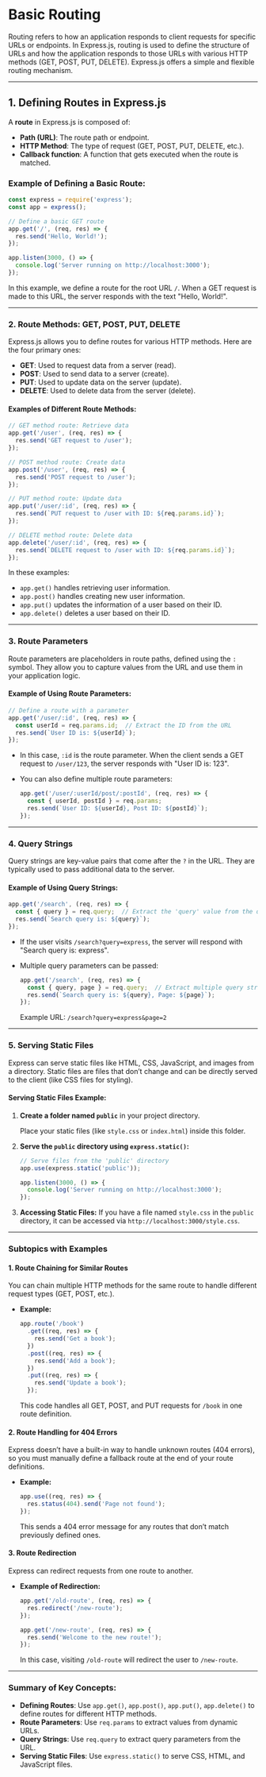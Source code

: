 # **Basic Routing**

Routing refers to how an application responds to client requests for specific URLs or endpoints. In Express.js, routing is used to define the structure of URLs and how the application responds to those URLs with various HTTP methods (GET, POST, PUT, DELETE). Express.js offers a simple and flexible routing mechanism.

---

## **1. Defining Routes in Express.js**

A **route** in Express.js is composed of:

- **Path (URL)**: The route path or endpoint.
- **HTTP Method**: The type of request (GET, POST, PUT, DELETE, etc.).
- **Callback function**: A function that gets executed when the route is matched.

### **Example of Defining a Basic Route:**

```javascript
const express = require('express');
const app = express();

// Define a basic GET route
app.get('/', (req, res) => {
  res.send('Hello, World!');
});

app.listen(3000, () => {
  console.log('Server running on http://localhost:3000');
});
```

In this example, we define a route for the root URL `/`. When a GET request is made to this URL, the server responds with the text "Hello, World!".

---

### **2. Route Methods: GET, POST, PUT, DELETE**

Express.js allows you to define routes for various HTTP methods. Here are the four primary ones:

- **GET**: Used to request data from a server (read).
- **POST**: Used to send data to a server (create).
- **PUT**: Used to update data on the server (update).
- **DELETE**: Used to delete data from the server (delete).

#### **Examples of Different Route Methods:**

```javascript
// GET method route: Retrieve data
app.get('/user', (req, res) => {
  res.send('GET request to /user');
});

// POST method route: Create data
app.post('/user', (req, res) => {
  res.send('POST request to /user');
});

// PUT method route: Update data
app.put('/user/:id', (req, res) => {
  res.send(`PUT request to /user with ID: ${req.params.id}`);
});

// DELETE method route: Delete data
app.delete('/user/:id', (req, res) => {
  res.send(`DELETE request to /user with ID: ${req.params.id}`);
});
```

In these examples:

- `app.get()` handles retrieving user information.
- `app.post()` handles creating new user information.
- `app.put()` updates the information of a user based on their ID.
- `app.delete()` deletes a user based on their ID.

---

### **3. Route Parameters**

Route parameters are placeholders in route paths, defined using the `:` symbol. They allow you to capture values from the URL and use them in your application logic.

#### **Example of Using Route Parameters:**

```javascript
// Define a route with a parameter
app.get('/user/:id', (req, res) => {
  const userId = req.params.id;  // Extract the ID from the URL
  res.send(`User ID is: ${userId}`);
});
```

- In this case, `:id` is the route parameter. When the client sends a GET request to `/user/123`, the server responds with "User ID is: 123".
  
- You can also define multiple route parameters:

  ```javascript
  app.get('/user/:userId/post/:postId', (req, res) => {
    const { userId, postId } = req.params;
    res.send(`User ID: ${userId}, Post ID: ${postId}`);
  });
  ```

---

### **4. Query Strings**

Query strings are key-value pairs that come after the `?` in the URL. They are typically used to pass additional data to the server.

#### **Example of Using Query Strings:**

```javascript
app.get('/search', (req, res) => {
  const { query } = req.query;  // Extract the 'query' value from the query string
  res.send(`Search query is: ${query}`);
});
```

- If the user visits `/search?query=express`, the server will respond with "Search query is: express".
  
- Multiple query parameters can be passed:

  ```javascript
  app.get('/search', (req, res) => {
    const { query, page } = req.query;  // Extract multiple query string values
    res.send(`Search query is: ${query}, Page: ${page}`);
  });
  ```

  Example URL: `/search?query=express&page=2`

---

### **5. Serving Static Files**

Express can serve static files like HTML, CSS, JavaScript, and images from a directory. Static files are files that don’t change and can be directly served to the client (like CSS files for styling).

#### **Serving Static Files Example:**

1. **Create a folder named `public`** in your project directory.

   Place your static files (like `style.css` or `index.html`) inside this folder.

2. **Serve the `public` directory using `express.static()`:**

   ```javascript
   // Serve files from the 'public' directory
   app.use(express.static('public'));

   app.listen(3000, () => {
     console.log('Server running on http://localhost:3000');
   });
   ```

3. **Accessing Static Files:**
   If you have a file named `style.css` in the `public` directory, it can be accessed via `http://localhost:3000/style.css`.

---

### **Subtopics with Examples**

#### **1. Route Chaining for Similar Routes**

You can chain multiple HTTP methods for the same route to handle different request types (GET, POST, etc.).

- **Example:**

  ```javascript
  app.route('/book')
    .get((req, res) => {
      res.send('Get a book');
    })
    .post((req, res) => {
      res.send('Add a book');
    })
    .put((req, res) => {
      res.send('Update a book');
    });
  ```

  This code handles all GET, POST, and PUT requests for `/book` in one route definition.

#### **2. Route Handling for 404 Errors**

Express doesn’t have a built-in way to handle unknown routes (404 errors), so you must manually define a fallback route at the end of your route definitions.

- **Example:**

  ```javascript
  app.use((req, res) => {
    res.status(404).send('Page not found');
  });
  ```

  This sends a 404 error message for any routes that don’t match previously defined ones.

#### **3. Route Redirection**

Express can redirect requests from one route to another.

- **Example of Redirection:**

  ```javascript
  app.get('/old-route', (req, res) => {
    res.redirect('/new-route');
  });

  app.get('/new-route', (req, res) => {
    res.send('Welcome to the new route!');
  });
  ```

  In this case, visiting `/old-route` will redirect the user to `/new-route`.

---

### **Summary of Key Concepts:**

- **Defining Routes**: Use `app.get()`, `app.post()`, `app.put()`, `app.delete()` to define routes for different HTTP methods.
- **Route Parameters**: Use `req.params` to extract values from dynamic URLs.
- **Query Strings**: Use `req.query` to extract query parameters from the URL.
- **Serving Static Files**: Use `express.static()` to serve CSS, HTML, and JavaScript files.
